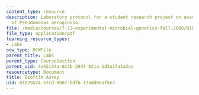 ```yaml
---
content_type: resource
description: Laboratory protocol for a student research project on examining the biology
  of Pseudomonas aeruginosa.
file: /media/courses/7-13-experimental-microbial-genetics-fall-2008/01879a2457cd0b07bdfb175dd68af9e3_MIT7_13f08_lab03_Protocol_Biofilm.pdf
file_type: application/pdf
learning_resource_types:
- Labs
ocw_type: OCWFile
parent_title: Labs
parent_type: CourseSection
parent_uid: 4e55194a-0c3b-2934-821a-1d3a37a1a3ae
resourcetype: Document
title: Biofilm Assay
uid: 01879a24-57cd-0b07-bdfb-175dd68af9e3
---
```


